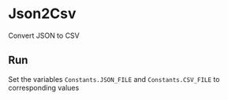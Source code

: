 # Json2Csv

Convert JSON to CSV

## Run

Set the variables `Constants.JSON_FILE` and `Constants.CSV_FILE` to corresponding values
